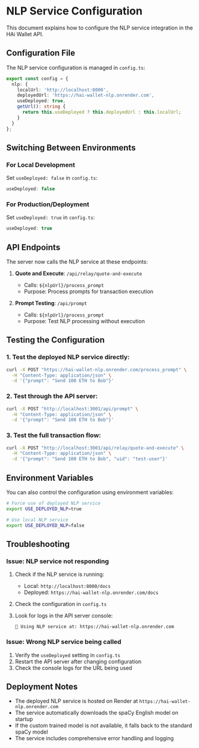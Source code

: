 # NLP Service Configuration

This document explains how to configure the NLP service integration in the HAi Wallet API.

## Configuration File

The NLP service configuration is managed in `config.ts`:

```typescript
export const config = {
  nlp: {
    localUrl: 'http://localhost:8000',
    deployedUrl: 'https://hai-wallet-nlp.onrender.com',
    useDeployed: true,
    getUrl(): string {
      return this.useDeployed ? this.deployedUrl : this.localUrl;
    }
  }
};
```

## Switching Between Environments

### For Local Development
Set `useDeployed: false` in `config.ts`:
```typescript
useDeployed: false
```

### For Production/Deployment
Set `useDeployed: true` in `config.ts`:
```typescript
useDeployed: true
```

## API Endpoints

The server now calls the NLP service at these endpoints:

1. **Quote and Execute**: `/api/relay/quote-and-execute`
   - Calls: `${nlpUrl}/process_prompt`
   - Purpose: Process prompts for transaction execution

2. **Prompt Testing**: `/api/prompt`
   - Calls: `${nlpUrl}/process_prompt`
   - Purpose: Test NLP processing without execution

## Testing the Configuration

### 1. Test the deployed NLP service directly:
```bash
curl -X POST "https://hai-wallet-nlp.onrender.com/process_prompt" \
  -H "Content-Type: application/json" \
  -d '{"prompt": "Send 100 ETH to Bob"}'
```

### 2. Test through the API server:
```bash
curl -X POST "http://localhost:3001/api/prompt" \
  -H "Content-Type: application/json" \
  -d '{"prompt": "Send 100 ETH to Bob"}'
```

### 3. Test the full transaction flow:
```bash
curl -X POST "http://localhost:3001/api/relay/quote-and-execute" \
  -H "Content-Type: application/json" \
  -d '{"prompt": "Send 100 ETH to Bob", "uid": "test-user"}'
```

## Environment Variables

You can also control the configuration using environment variables:

```bash
# Force use of deployed NLP service
export USE_DEPLOYED_NLP=true

# Use local NLP service
export USE_DEPLOYED_NLP=false
```

## Troubleshooting

### Issue: NLP service not responding
1. Check if the NLP service is running:
   - Local: `http://localhost:8000/docs`
   - Deployed: `https://hai-wallet-nlp.onrender.com/docs`

2. Check the configuration in `config.ts`

3. Look for logs in the API server console:
   ```
   🤖 Using NLP service at: https://hai-wallet-nlp.onrender.com
   ```

### Issue: Wrong NLP service being called
1. Verify the `useDeployed` setting in `config.ts`
2. Restart the API server after changing configuration
3. Check the console logs for the URL being used

## Deployment Notes

- The deployed NLP service is hosted on Render at `https://hai-wallet-nlp.onrender.com`
- The service automatically downloads the spaCy English model on startup
- If the custom trained model is not available, it falls back to the standard spaCy model
- The service includes comprehensive error handling and logging 